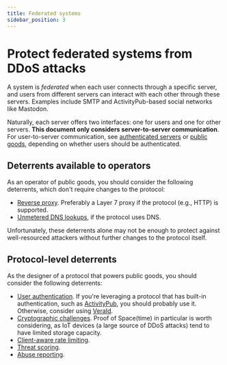 ```yaml
---
title: Federated systems
sidebar_position: 3
---
```


# Protect federated systems from DDoS attacks

A system is _federated_ when each user connects through a specific server,
and users from different servers can interact with each other through these servers.
Examples include SMTP and ActivityPub-based social networks like Mastodon.

Naturally, each server offers two interfaces: one for users and one for other servers.
**This document only considers server-to-server communication**.
For user-to-server communication,
see [authenticated servers](./authenticated-servers.md) or [public goods](./public-goods.md),
depending on whether users should be authenticated.

## Deterrents available to operators

As an operator of public goods, you should consider the following deterrents, which don't require changes to the protocol:

- [Reverse proxy](../deterrents/reverse-proxies.md). Preferably a Layer 7 proxy if the protocol (e.g., HTTP) is supported.
- [Unmetered DNS lookups](../deterrents/unmetered-dns.md), if the protocol uses DNS.

Unfortunately, these deterrents alone may not be enough to protect against well-resourced attackers without further changes to the protocol itself.

## Protocol-level deterrents

As the designer of a protocol that powers public goods, you should consider the following deterrents:

- [User authentication](../deterrents/auth.md). If you're leveraging a protocol that has built-in authentication, such as [ActivityPub](https://www.w3.org/wiki/SocialCG/ActivityPub/Authentication_Authorization#Server_to_Server), you should probably use it. Otherwise, consider using [VeraId](https://veraid.net).
- [Cryptographic challenges](../deterrents/crypto-challenges.md). Proof of Space(time) in particular is worth considering, as IoT devices (a large source of DDoS attacks) tend to have limited storage capacity.
- [Client-aware rate limiting](../deterrents/rate-limiting.md).
- [Threat scoring](../deterrents/threat-scoring.md).
- [Abuse reporting](../deterrents/abuse-reporting.md).
